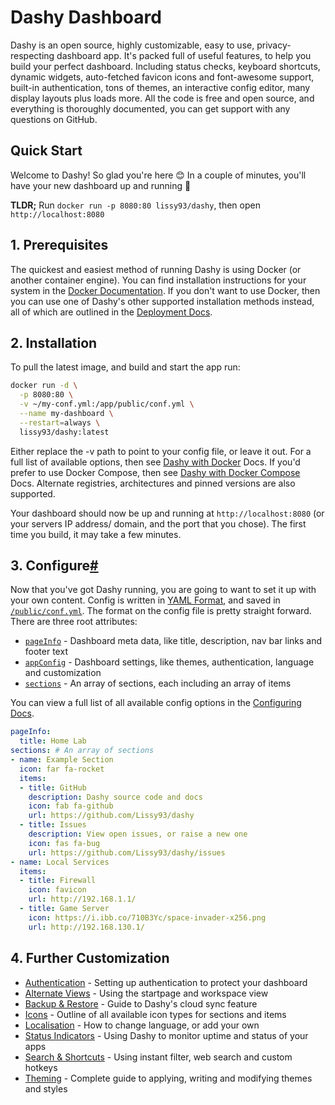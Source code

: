 # Dashy Dashboard

Dashy is an open source, highly customizable, easy to use, privacy-respecting dashboard app.
It's packed full of useful features, to help you build your perfect dashboard. Including status checks, keyboard shortcuts, dynamic widgets, auto-fetched favicon icons and font-awesome support, built-in authentication, tons of themes, an interactive config editor, many display layouts plus loads more.
All the code is free and open source, and everything is thoroughly documented, you can get support with any questions on GitHub.

## Quick Start

Welcome to Dashy! So glad you're here 😊 In a couple of minutes, you'll have your new dashboard up and running 🚀

**TLDR;** Run `docker run -p 8080:80 lissy93/dashy`, then open `http://localhost:8080`

## 1. Prerequisites

The quickest and easiest method of running Dashy is using Docker (or another container engine). You can find installation instructions for your system in the [Docker Documentation](https://docs.docker.com/get-docker/). If you don't want to use Docker, then you can use one of Dashy's other supported installation methods instead, all of which are outlined in the [Deployment Docs](https://github.com/Lissy93/dashy/blob/master/docs/deployment.md).

## 2. Installation

To pull the latest image, and build and start the app run:

```sh
docker run -d \
  -p 8080:80 \
  -v ~/my-conf.yml:/app/public/conf.yml \
  --name my-dashboard \
  --restart=always \
  lissy93/dashy:latest
```

Either replace the -v path to point to your config file, or leave it out. For a full list of available options, then see [Dashy with Docker](https://github.com/Lissy93/dashy/blob/master/docs/deployment.md#deploy-with-docker) Docs. If you'd prefer to use Docker Compose, then see [Dashy with Docker Compose](https://github.com/Lissy93/dashy/blob/master/docs/deployment.md#using-docker-compose) Docs. Alternate registries, architectures and pinned versions are also supported.

Your dashboard should now be up and running at `http://localhost:8080` (or your servers IP address/ domain, and the port that you chose). The first time you build, it may take a few minutes.

## 3. Configure[#](https://dashy.to/docs/quick-start#3-configure "Direct link to heading")

Now that you've got Dashy running, you are going to want to set it up with your own content. Config is written in [YAML Format](https://yaml.org/), and saved in [`/public/conf.yml`](https://github.com/Lissy93/dashy/blob/master/public/conf.yml). The format on the config file is pretty straight forward. There are three root attributes:

- [`pageInfo`](https://github.com/Lissy93/dashy/blob/master/docs/configuring.md#pageinfo) - Dashboard meta data, like title, description, nav bar links and footer text
- [`appConfig`](https://github.com/Lissy93/dashy/blob/master/docs/configuring.md#appconfig-optional) - Dashboard settings, like themes, authentication, language and customization
- [`sections`](https://github.com/Lissy93/dashy/blob/master/docs/configuring.md#section) - An array of sections, each including an array of items

You can view a full list of all available config options in the [Configuring Docs](https://github.com/Lissy93/dashy/blob/master/docs/configuring.md).

```yml
pageInfo:
  title: Home Lab
sections: # An array of sections
- name: Example Section
  icon: far fa-rocket
  items:
  - title: GitHub
    description: Dashy source code and docs
    icon: fab fa-github
    url: https://github.com/Lissy93/dashy
  - title: Issues
    description: View open issues, or raise a new one
    icon: fas fa-bug
    url: https://github.com/Lissy93/dashy/issues
- name: Local Services
  items:
  - title: Firewall
    icon: favicon
    url: http://192.168.1.1/
  - title: Game Server
    icon: https://i.ibb.co/710B3Yc/space-invader-x256.png
    url: http://192.168.130.1/
```

## 4. Further Customization


- [Authentication](https://dashy.to/docs/authentication) - Setting up authentication to protect your dashboard
- [Alternate Views](https://dashy.to/docs/alternate-views) - Using the startpage and workspace view
- [Backup & Restore](https://dashy.to/docs/backup-restore) - Guide to Dashy's cloud sync feature
- [Icons](https://dashy.to/docs/icons) - Outline of all available icon types for sections and items
- [Localisation](https://dashy.to/docs/multi-language-support) - How to change language, or add your own
- [Status Indicators](https://dashy.to/docs/status-indicators) - Using Dashy to monitor uptime and status of your apps
- [Search & Shortcuts](https://dashy.to/docs/searching) - Using instant filter, web search and custom hotkeys
- [Theming](https://dashy.to/docs/theming) - Complete guide to applying, writing and modifying themes and styles